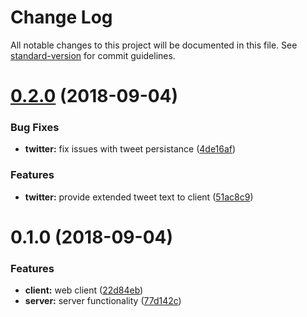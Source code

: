# Change Log

All notable changes to this project will be documented in this file. See [standard-version](https://github.com/conventional-changelog/standard-version) for commit guidelines.

<a name="0.2.0"></a>
# [0.2.0](https://github.com/Aigeec/aras18/compare/v0.1.0...v0.2.0) (2018-09-04)


### Bug Fixes

* **twitter:** fix issues with tweet persistance ([4de16af](https://github.com/Aigeec/aras18/commit/4de16af))


### Features

* **twitter:** provide extended tweet text to client ([51ac8c9](https://github.com/Aigeec/aras18/commit/51ac8c9))



<a name="0.1.0"></a>
# 0.1.0 (2018-09-04)


### Features

* **client:** web client ([22d84eb](https://github.com/Aigeec/aras18/commit/22d84eb))
* **server:** server functionality ([77d142c](https://github.com/Aigeec/aras18/commit/77d142c))
